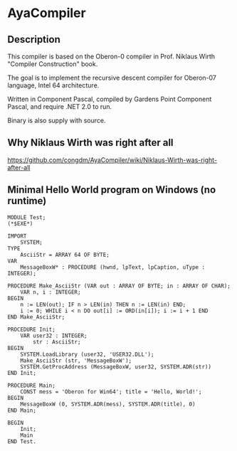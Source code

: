 # AyaCompiler

## Description

This compiler is based on the Oberon-0 compiler in Prof. Niklaus Wirth "Compiler Construction" book.

The goal is to implement the recursive descent compiler for Oberon-07 language, Intel 64 architecture.

Written in Component Pascal, compiled by Gardens Point Component Pascal, and require .NET 2.0 to run.

Binary is also supply with source.

## Why Niklaus Wirth was right after all

https://github.com/congdm/AyaCompiler/wiki/Niklaus-Wirth-was-right-after-all

## Minimal Hello World program on Windows (no runtime)

```oberon
MODULE Test;
(*$EXE*)

IMPORT
	SYSTEM;
TYPE
	AsciiStr = ARRAY 64 OF BYTE;
VAR
	MessageBoxW* : PROCEDURE (hwnd, lpText, lpCaption, uType : INTEGER);
	
PROCEDURE Make_AsciiStr (VAR out : ARRAY OF BYTE; in : ARRAY OF CHAR);
	VAR n, i : INTEGER;
BEGIN
	n := LEN(out); IF n > LEN(in) THEN n := LEN(in) END;
	i := 0; WHILE i < n DO out[i] := ORD(in[i]); i := i + 1 END
END Make_AsciiStr;

PROCEDURE Init;
	VAR user32 : INTEGER;
		str : AsciiStr; 
BEGIN
	SYSTEM.LoadLibrary (user32, 'USER32.DLL');
	Make_AsciiStr (str, 'MessageBoxW');
	SYSTEM.GetProcAddress (MessageBoxW, user32, SYSTEM.ADR(str))
END Init;

PROCEDURE Main;
	CONST mess = 'Oberon for Win64'; title = 'Hello, World!';
BEGIN
	MessageBoxW (0, SYSTEM.ADR(mess), SYSTEM.ADR(title), 0)
END Main;
	
BEGIN
	Init;
	Main
END Test.
```


